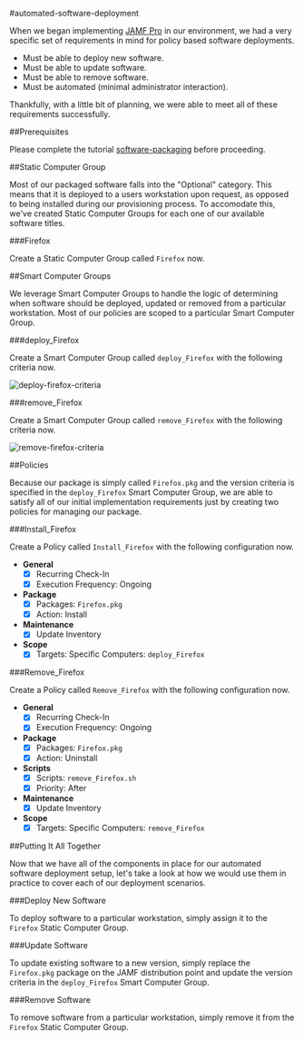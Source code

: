 #automated-software-deployment

When we began implementing [JAMF Pro](https://www.jamf.com/products/jamf-pro/) in our environment, we had a very specific set of requirements in mind for policy based software deployments.

- Must be able to deploy new software.
- Must be able to update software.
- Must be able to remove software.
- Must be automated (minimal administrator interaction).

Thankfully, with a little bit of planning, we were able to meet all of these requirements successfully.

##Prerequisites

Please complete the tutorial [software-packaging](https://github.com/ToplessBanana/tutorials/tree/master/HOW-TO-software-packaging) before proceeding.

##Static Computer Group

Most of our packaged software falls into the "Optional" category. This means that it is deployed to a users workstation upon request, as opposed to being installed during our provisioning process. To accomodate this, we've created Static Computer Groups for each one of our available software titles.

###Firefox

Create a Static Computer Group called `Firefox` now.

##Smart Computer Groups

We leverage Smart Computer Groups to handle the logic of determining when software should be deployed, updated or removed from a particular workstation. Most of our policies are scoped to a particular Smart Computer Group.

###deploy_Firefox

Create a Smart Computer Group called `deploy_Firefox` with the following criteria now.

![deploy-firefox-criteria](https://github.com/ToplessBanana/tutorials/blob/master/HOW-TO-automated-software-deployment/resources/deploy-firefox-criteria.png)

###remove_Firefox

Create a Smart Computer Group called `remove_Firefox` with the following criteria now.

![remove-firefox-criteria](https://github.com/ToplessBanana/tutorials/blob/master/HOW-TO-automated-software-deployment/resources/remove-firefox-criteria.png)

##Policies

Because our package is simply called `Firefox.pkg` and the version criteria is specified in the `deploy_Firefox` Smart Computer Group, we are able to satisfy all of our initial implementation requirements just by creating two policies for managing our package.

###Install_Firefox

Create a Policy called `Install_Firefox` with the following configuration now.

- **General**
  - [x] Recurring Check-In
  - [x] Execution Frequency: Ongoing
- **Package**
  - [x] Packages: `Firefox.pkg`
  - [x] Action: Install
- **Maintenance**
  - [x] Update Inventory
- **Scope**
  - [x] Targets: Specific Computers: `deploy_Firefox`

###Remove_Firefox

Create a Policy called `Remove_Firefox` with the following configuration now.

- **General**
  - [x] Recurring Check-In
  - [x] Execution Frequency: Ongoing
- **Package**
  - [x] Packages: `Firefox.pkg`
  - [x] Action: Uninstall
- **Scripts**
  - [x] Scripts: `remove_Firefox.sh`
  - [x] Priority: After
- **Maintenance**
  - [x] Update Inventory
- **Scope**
  - [x] Targets: Specific Computers: `remove_Firefox`

##Putting It All Together

Now that we have all of the components in place for our automated software deployment setup, let's take a look at how we would use them in practice to cover each of our deployment scenarios.

###Deploy New Software

To deploy software to a particular workstation, simply assign it to the `Firefox` Static Computer Group.

###Update Software

To update existing software to a new version, simply replace the `Firefox.pkg` package on the JAMF distribution point and update the version criteria in the `deploy_Firefox` Smart Computer Group.

###Remove Software

To remove software from a particular workstation, simply remove it from the `Firefox` Static Computer Group.
